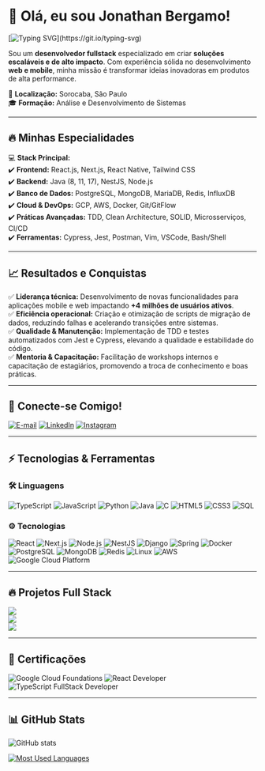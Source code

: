 # 🚀 Olá, eu sou Jonathan Bergamo!

[![Typing SVG](https://readme-typing-svg.demolab.com/?font=Fira+Code&weight=600&size=25&pause=1000&color=fc0039&random=false&width=600&height=40&lines=Desenvolvedor+Fullstack+Apaixonado+por+Inovação!)](https://git.io/typing-svg)

Sou um **desenvolvedor fullstack** especializado em criar **soluções escaláveis e de alto impacto**. Com experiência sólida no desenvolvimento **web e mobile**, minha missão é transformar ideias inovadoras em produtos de alta performance.


📍 **Localização:** Sorocaba, São Paulo  
🎓 **Formação:** Análise e Desenvolvimento de Sistemas

---

## 🔥 Minhas Especialidades

💻 **Stack Principal:**  
✔️ **Frontend:** React.js, Next.js, React Native, Tailwind CSS  
✔️ **Backend:** Java (8, 11, 17), NestJS, Node.js  
✔️ **Banco de Dados:** PostgreSQL, MongoDB, MariaDB, Redis, InfluxDB  
✔️ **Cloud & DevOps:** GCP, AWS, Docker, Git/GitFlow  
✔️ **Práticas Avançadas:** TDD, Clean Architecture, SOLID, Microsserviços, CI/CD  
✔️ **Ferramentas:** Cypress, Jest, Postman, Vim, VSCode, Bash/Shell

---

## 📈 Resultados e Conquistas

✅ **Liderança técnica:** Desenvolvimento de novas funcionalidades para aplicações mobile e web impactando **+4 milhões de usuários ativos**.  
✅ **Eficiência operacional:** Criação e otimização de scripts de migração de dados, reduzindo falhas e acelerando transições entre sistemas.  
✅ **Qualidade & Manutenção:** Implementação de TDD e testes automatizados com Jest e Cypress, elevando a qualidade e estabilidade do código.  
✅ **Mentoria & Capacitação:** Facilitação de workshops internos e capacitação de estagiários, promovendo a troca de conhecimento e boas práticas.

---

## 📡 Conecte-se Comigo!

[![E-mail](https://img.shields.io/badge/-Email-000?style=for-the-badge&logo=microsoft-outlook&logoColor=fc0039&color:FFF)](mailto:jonathanbergamo16@gmail.com)
[![LinkedIn](https://img.shields.io/badge/-LinkedIn-000?style=for-the-badge&logo=linkedin&logoColor=fc0039&color:FFF)](https://www.linkedin.com/in/jonathanbergamo/)
[![Instagram](https://img.shields.io/badge/-Instagram-000?style=for-the-badge&logo=instagram&logoColor=fc0039&color:FFF)](https://www.instagram.com/jowbergamo)

---

## ⚡ Tecnologias & Ferramentas

### 🛠 Linguagens

![TypeScript](https://img.shields.io/badge/-TypeScript-000?&logo=TypeScript)
![JavaScript](https://img.shields.io/badge/-JavaScript-000?&logo=JavaScript)
![Python](https://img.shields.io/badge/-Python-000?&logo=Python)
![Java](https://img.shields.io/badge/-Java-000?&logo=Java&logoColor=007396)
![C](https://img.shields.io/badge/-C-000?&logo=C)
![HTML5](https://img.shields.io/badge/-HTML5-000?&logo=HTML5)
![CSS3](https://img.shields.io/badge/-CSS3-000?&logo=CSS3)
![SQL](https://img.shields.io/badge/-SQL-000?&logo=MySQL)

### ⚙️ Tecnologias

![React](https://img.shields.io/badge/-React-000?&logo=React)
![Next.js](https://img.shields.io/badge/-Next.js-000?&logo=Next.js)
![Node.js](https://img.shields.io/badge/-Node.js-000?&logo=Node.js)
![NestJS](https://img.shields.io/badge/-NestJS-000?&logo=NestJS)
![Django](https://img.shields.io/badge/-Django-000?&logo=Django)
![Spring](https://img.shields.io/badge/-Spring-000?&logo=Spring)
![Docker](https://img.shields.io/badge/-Docker-000?&logo=Docker)
![PostgreSQL](https://img.shields.io/badge/-PostgreSQL-000?&logo=PostgreSQL)
![MongoDB](https://img.shields.io/badge/-MongoDB-000?&logo=MongoDB)
![Redis](https://img.shields.io/badge/-Redis-000?&logo=Redis)
![Linux](https://img.shields.io/badge/-Linux-000?&logo=Linux)
![AWS](https://img.shields.io/badge/-AWS-000?&logo=Amazon-AWS&logoColor=F90)
![Google Cloud Platform](https://img.shields.io/badge/-GCP-000?&logo=Google-Cloud)

---

## 🔥 Projetos Full Stack

[![](<https://img.shields.io/badge/-🐝%20Colmeia%20Smart%20(1°%20Lugar%20de%20Inovação%20IC%20Combrapi%202024)-000>)](https://github.com/jonabergamo/colmeia-smart)  
[![](https://img.shields.io/badge/-📚%20Portal%20Educacional%2027Box-000)](https://github.com/jonabergamo/27box)  
[![](https://img.shields.io/badge/-🛒%20E‑commerce%20Dinâmico-000)](https://github.com/jonabergamo/ecommerce-dinamico)

---

## 📜 Certificações

![Google Cloud Foundations](https://img.shields.io/badge/-Google%20Cloud%20Foundations-000?&logo=Google-Cloud)
![React Developer](https://img.shields.io/badge/-React%20Developer-000?&logo=React)
![TypeScript FullStack Developer](https://img.shields.io/badge/-TypeScript%20FullStack-000?&logo=TypeScript)

---

## 📊 GitHub Stats

![GitHub stats](https://github-readme-stats-git-masterrstaa-rickstaa.vercel.app/api?username=jonabergamo&hide_title=true&show_icons=true&include_all_commits=false&count_private=true&line_height=25&hide=issues&bg_color=000&title_color=fc0039&text_color=FFF&border_radius=3&border_color=fc0039&icon_color=fc0039&theme=jolly)

[![Most Used Languages](https://github-readme-stats-git-masterrstaa-rickstaa.vercel.app/api/top-langs/?username=jonabergamo&line_height=10&card_width=290&layout=compact&hide_title=false&count_private=true&langs_count=4&show_icons=true&title_color=fc0039&hide=html,css&bg_color=000&text_color=8B8B8B&border_radius=3&border_color=fc0039&count_private=true)](https://github.com/mari4souza/github-readme-stats)
